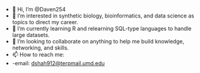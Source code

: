 - 👋 Hi, I’m @Daven254
- 👀 I’m interested in synthetic biology, bioinformatics, and data science as topics to direct my career.
- 🌱 I’m currently learning R and relearning SQL-type languages to handle large datasets.
- 💞️ I’m looking to collaborate on anything to help me build knowledge, networking, and skills.
- 📫 How to reach me:
- -email: dshah912@terpmail.umd.edu

<!---
Daven254/Daven254 is a ✨ special ✨ repository because its `README.md` (this file) appears on your GitHub profile.
You can click the Preview link to take a look at your changes.
--->
